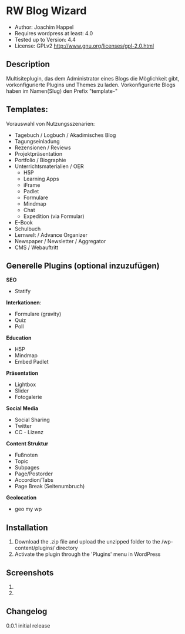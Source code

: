 RW Blog Wizard
====================

 - Author: Joachim Happel
 - Requires wordpress  at least: 4.0
 - Tested up to Version: 4.4
 - License: GPLv2  http://www.gnu.org/licenses/gpl-2.0.html
 
Description
---------------------
 Multisiteplugin, das dem Administrator eines Blogs die Möglichkeit gibt, vorkonfigurierte Plugins und Themes zu laden.
 Vorkonfigurierte Blogs haben im Namen(Slug) den Prefix "template-"
 
 
  
 
Templates:
---------------------
 Vorauswahl von Nutzungsszenarien:
 * Tagebuch / Logbuch / Akadimisches Blog
 * Tagungseinladung
 * Rezensionen / Reviews
 * Projektpräsentation
 * Portfolio / Biographie
 * Unterrichtsmaterialien / OER
    * H5P
    * Learning Apps
    * iFrame
    * Padlet
    * Formulare
    * Mindmap
    * Chat
    * Expedition (via Formular)
 * E-Book
 * Schulbuch
 * Lernwelt / Advance Organizer
 * Newspaper / Newsletter / Aggregator
 * CMS / Webauftritt

 
 Generelle Plugins (optional inzuzufügen)
 ------------------------
 **SEO**
 * Statify
 
 **Interkationen**:

 * Formulare (gravity)
 * Quiz
 * Poll
 
 **Education**

 * H5P
 * Mindmap 
 * Embed Padlet 
 
 **Präsentation**

 * Lightbox
 * Slider
 * Fotogalerie
  
 **Social Media**
 
 * Social Sharing
 * Twitter
 * CC - Lizenz
 
 **Content Struktur**
 
 * Fußnoten
 * Topic
 * Subpages
 * Page/Postorder
 * Accordion/Tabs
 * Page Break (Seitenumbruch)
 
 
 **Geolocation**
 
 * geo my wp

Installation
---------------------
 
 1. Download the .zip file and upload the unzipped folder to the /wp-content/plugins/ directory
 2. Activate the plugin through the 'Plugins' menu in WordPress

Screenshots
---------------------
 
 1. 
 2. 
 
Changelog
---------------------

0.0.1 initial release
 
